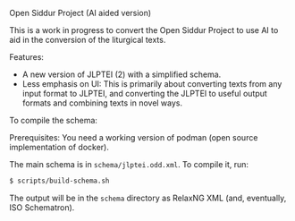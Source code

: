 Open Siddur Project (AI aided version)

This is a work in progress to convert the Open Siddur Project to use AI to aid in the conversion of the liturgical texts.

Features:
* A new version of JLPTEI (2) with a simplified schema.
* Less emphasis on UI: This is primarily about converting texts from any input format to JLPTEI, and converting the JLPTEI to useful output formats and combining texts in novel ways.

To compile the schema:

Prerequisites:
You need a working version of podman (open source implementation of docker).

The main schema is in `schema/jlptei.odd.xml`. To compile it, run:
```bash
$ scripts/build-schema.sh
```

The output will be in the `schema` directory as RelaxNG XML (and, eventually, ISO Schematron).
